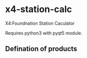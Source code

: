 # x4-station-calc
X4:Foundnation Station Caculator

Requires python3 with pyqt5 module.

## Defination of products
